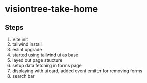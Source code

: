# visiontree-take-home

## Steps

1. Vite init
2. tailwind install
3. eslint upgrade
4. started using tailwind ui as base
5. layed out page structure
6. setup data fetching in forms page
7. displaying with ui card, added event emitter for removing forms
8. search bar
